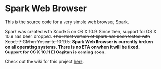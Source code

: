 # Spark Web Browser
This is the source code for a very simple web browser, Spark.

Spark was created with Xcode 5 on OS X 10.9. Since then, support for OS X 10.9 has been dropped. <strike>The latest version of Spark has been tested with Xcode 7 GM on Yosemite 10.10.5.</strike> <b>Spark Web Browser is currently broken on all operating systems. There is no ETA on when it will be fixed.</b><br />
<b>Support for OS X 10.11 El Capitan is coming soon.</b>

Check out the wiki for this project <a href="http://www.github.com/insleep/spark-web-browser/wiki">here</a>.
